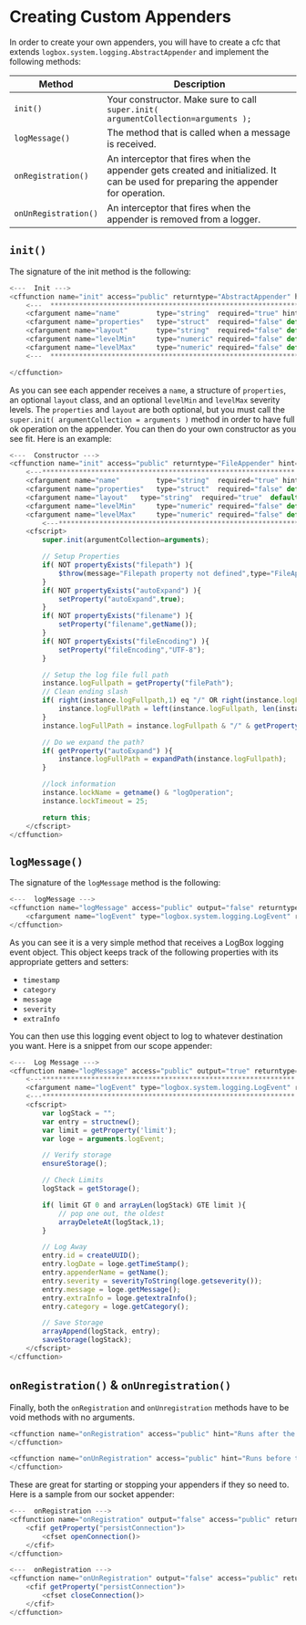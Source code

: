 # Creating Custom  Appenders
In order to create your own appenders, you will have to create a cfc that extends `logbox.system.logging.AbstractAppender` and implement the following methods:

|Method|Description|
|---|---|
|`init()`|Your constructor. Make sure to call `super.init( argumentCollection=arguments );`|
|`logMessage()`|The method that is called when a message is received.|
|`onRegistration()`|An interceptor that fires when the appender gets created and initialized. It can be used for preparing the appender for operation.|
|`onUnRegistration()`|An interceptor that fires when the appender is removed from a logger.|

## `init()`

The signature of the init method is the following:

```javascript
<---  Init --->
<cffunction name="init" access="public" returntype="AbstractAppender" hint="Constructor called by a Concrete Appender" output="false" >
	<---  ************************************************************* --->
	<cfargument name="name" 		type="string"  required="true" hint="The unique name for this appender."/>
	<cfargument name="properties" 	type="struct"  required="false" default="#structnew()#" hint="A map of configuration properties for the appender"/>
	<cfargument name="layout" 		type="string"  required="false" default="" hint="The layout class to use in this appender for custom message rendering."/>
	<cfargument name="levelMin"  	type="numeric" required="false" default="0" hint="The default log level for this appender, by default it is 0. Optional. ex: LogBox.logLevels.WARN"/>
	<cfargument name="levelMax"  	type="numeric" required="false" default="4" hint="The default log level for this appender, by default it is 5. Optional. ex: LogBox.logLevels.WARN"/>
	<---  ************************************************************* --->

</cffunction>
```

As you can see each appender receives a `name`, a structure of `properties`, an optional `layout` class, and an optional `levelMin` and `levelMax` severity levels. The `properties` and `layout` are both optional, but you must call the `super.init( argumentCollection = arguments )` method in order to have full ok operation on the appender. You can then do your own constructor as you see fit. Here is an example:

```javascript
<---  Constructor --->
<cffunction name="init" access="public" returntype="FileAppender" hint="Constructor" output="false">
	<---************************************************************** --->
	<cfargument name="name" 		type="string"  required="true" hint="The unique name for this appender."/>
	<cfargument name="properties" 	type="struct"  required="false" default="#structnew()#" hint="A map of configuration properties for the appender"/>
	<cfargument name="layout" 	type="string"  required="true"  default="" hint="The layout class to use in this appender for custom message rendering."/>
	<cfargument name="levelMin"  	type="numeric" required="false" default="0" hint="The default log level for this appender, by default it is 0. Optional. ex: LogBox.logLevels.WARN"/>
	<cfargument name="levelMax"  	type="numeric" required="false" default="4" hint="The default log level for this appender, by default it is 5. Optional. ex: LogBox.logLevels.WARN"/>
        <---************************************************************** --->
	<cfscript>
		super.init(argumentCollection=arguments);

		// Setup Properties
		if( NOT propertyExists("filepath") ){
			$throw(message="Filepath property not defined",type="FileAppender.PropertyNotFound");
		}
		if( NOT propertyExists("autoExpand") ){
			setProperty("autoExpand",true);
		}
		if( NOT propertyExists("filename") ){
			setProperty("filename",getName());
		}
		if( NOT propertyExists("fileEncoding") ){
			setProperty("fileEncoding","UTF-8");
		}

		// Setup the log file full path
		instance.logFullpath = getProperty("filePath");
		// Clean ending slash
		if( right(instance.logFullpath,1) eq "/" OR right(instance.logFullPath,1) eq "\"){
			instance.logFullPath = left(instance.logFullpath, len(instance.logFullPath)-1);
		}
		instance.logFullPath = instance.logFullpath & "/" & getProperty("filename") & ".log";

		// Do we expand the path?
		if( getProperty("autoExpand") ){
			instance.logFullPath = expandPath(instance.logFullpath);
		}

		//lock information
		instance.lockName = getname() & "logOperation";
		instance.lockTimeout = 25;

		return this;
	</cfscript>
</cffunction>
```

## `logMessage()`

The signature of the `logMessage` method is the following:

```javascript
<---  logMessage --->
<cffunction name="logMessage" access="public" output="false" returntype="void">
	<cfargument name="logEvent" type="logbox.system.logging.LogEvent" required="true" hint="The logging event to log.">
</cffunction>
```

As you can see it is a very simple method that receives a LogBox logging event object. This object keeps track of the following properties with its appropriate getters and setters:

* `timestamp`
* `category`
* `message`
* `severity`
* `extraInfo`

You can then use this logging event object to log to whatever destination you want. Here is a snippet from our scope appender:

```javascript
<---  Log Message --->
<cffunction name="logMessage" access="public" output="true" returntype="void" hint="Write an entry into the appender.">
	<---************************************************************** --->
	<cfargument name="logEvent" type="logbox.system.logging.LogEvent" required="true" hint="The logging event"/>
	<---************************************************************** --->
	<cfscript>
		var logStack = "";
		var entry = structnew();
		var limit = getProperty('limit');
		var loge = arguments.logEvent;

		// Verify storage
		ensureStorage();

		// Check Limits
		logStack = getStorage();

		if( limit GT 0 and arrayLen(logStack) GTE limit ){
			// pop one out, the oldest
			arrayDeleteAt(logStack,1);
		}

		// Log Away
		entry.id = createUUID();
		entry.logDate = loge.getTimeStamp();
		entry.appenderName = getName();
		entry.severity = severityToString(loge.getseverity());
		entry.message = loge.getMessage();
		entry.extraInfo = loge.getextraInfo();
		entry.category = loge.getCategory();

		// Save Storage
		arrayAppend(logStack, entry);
		saveStorage(logStack);
	</cfscript>
</cffunction>
```

## `onRegistration()` & `onUnregistration()`

Finally, both the `onRegistration` and `onUnregistration` methods have to be void methods with no arguments.

```javascript
<cffunction name="onRegistration" access="public" hint="Runs after the appender has been created and registered. Implemented by Concrete appender" output="false" returntype="void">
</cffunction>

<cffunction name="onUnRegistration" access="public" hint="Runs before the appender is unregistered from LogBox. Implemented by Concrete appender" output="false" returntype="void">
</cffunction>
```

These are great for starting or stopping your appenders if they so need to. Here is a sample from our socket appender:

```javascript
<---  onRegistration --->
<cffunction name="onRegistration" output="false" access="public" returntype="void" hint="When registration occurs">
	<cfif getProperty("persistConnection")>
		<cfset openConnection()>
	</cfif>
</cffunction>

<---  onRegistration --->
<cffunction name="onUnRegistration" output="false" access="public" returntype="void" hint="When Unregistration occurs">
	<cfif getProperty("persistConnection")>
		<cfset closeConnection()>
	</cfif>
</cffunction>
```
